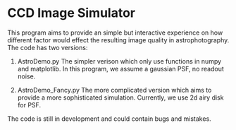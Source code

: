 # CCD Image Simulator
This program aims to provide an simple but interactive experience on how different factor would effect the resulting image quality in astrophotography.
The code has two versions:

1. AstroDemo.py
The simpler verison which only use functions in numpy and matplotlib. In this program, we assume a gaussian PSF, no readout noise.

2. AstroDemo_Fancy.py
The more complicated version which aims to provide a more sophisticated simulation. Currently, we use 2d airy disk for PSF.

The code is still in development and could contain bugs and mistakes.
